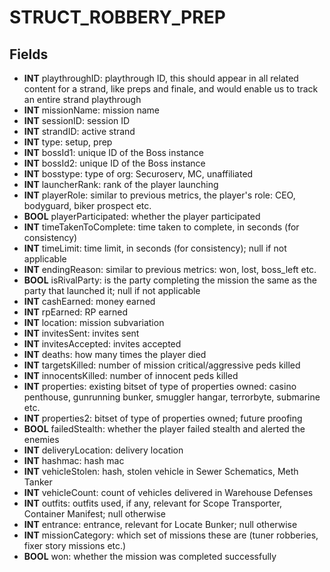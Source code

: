 # STRUCT_ROBBERY_PREP

## Fields
* **INT** playthroughID: playthrough ID, this should appear in all related content for a strand, like preps and finale, and would enable us to track an entire strand playthrough
* **INT** missionName: mission name
* **INT** sessionID: session ID
* **INT** strandID: active strand
* **INT** type: setup, prep
* **INT** bossId1: unique ID of the Boss instance
* **INT** bossId2: unique ID of the Boss instance
* **INT** bosstype: type of org: Securoserv, MC, unaffiliated
* **INT** launcherRank: rank of the player launching
* **INT** playerRole: similar to previous metrics, the player's role: CEO, bodyguard, biker prospect etc.
* **BOOL** playerParticipated: whether the player participated
* **INT** timeTakenToComplete: time taken to complete, in seconds (for consistency)
* **INT** timeLimit: time limit, in seconds (for consistency); null if not applicable
* **INT** endingReason: similar to previous metrics: won, lost, boss_left etc.
* **BOOL** isRivalParty: is the party completing the mission the same as the party that launched it; null if not applicable
* **INT** cashEarned: money earned
* **INT** rpEarned: RP earned
* **INT** location: mission subvariation
* **INT** invitesSent: invites sent
* **INT** invitesAccepted: invites accepted
* **INT** deaths: how many times the player died
* **INT** targetsKilled: number of mission critical/aggressive peds killed
* **INT** innocentsKilled: number of innocent peds killed
* **INT** properties: existing bitset of type of properties owned: casino penthouse, gunrunning bunker, smuggler hangar, terrorbyte, submarine etc.
* **INT** properties2: bitset of type of properties owned; future proofing
* **BOOL** failedStealth: whether the player failed stealth and alerted the enemies
* **INT** deliveryLocation: delivery location
* **INT** hashmac: hash mac
* **INT** vehicleStolen: hash, stolen vehicle in Sewer Schematics, Meth Tanker
* **INT** vehicleCount: count of vehicles delivered in Warehouse Defenses
* **INT** outfits: outfits used, if any, relevant for Scope Transporter, Container Manifest; null otherwise
* **INT** entrance: entrance, relevant for Locate Bunker; null otherwise
* **INT** missionCategory: which set of missions these are (tuner robberies, fixer story missions etc.)
* **BOOL** won: whether the mission was completed successfully